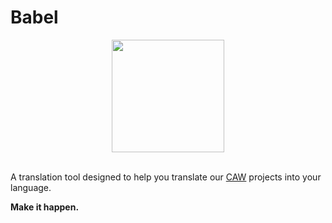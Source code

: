 # Babel

<p align="center">
  <a href="https://caw.is">
      <img src="https://caw.is/assets/images/180x180.png" height="180">
  </a>  
<br>
<br>
</p>

A translation tool designed to help you translate our [CAW](https://caw.is) projects into your language.


<b>Make it happen.</b>